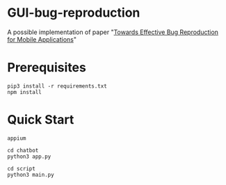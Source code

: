 # GUI-bug-reproduction
A possible implementation of paper "[Towards Effective Bug Reproduction for Mobile Applications](https://ieeexplore.ieee.org/document/10314157)"



# Prerequisites

```shell
pip3 install -r requirements.txt
npm install
```

# Quick Start

```shell
appium
```

```shell
cd chatbot
python3 app.py
```

```shell
cd script
python3 main.py
```

